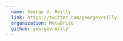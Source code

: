 ```yaml
---
  name: George V. Reilly
  link: https://twitter.com/georgevreilly
  organization: MetaBrite
  github: georgevreilly
---
```

